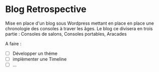 # Blog Retrospective

Mise en place d'un blog sous Wordpress mettant en place en place une chronologie des consoles à traver les âges.
Le blog ce divisera en trois partie : Consoles de salons, Consoles portables, Aracades

A faire :
- [ ] Développer un théme
- [ ] implèmenter une Timeline
- [ ] ...
